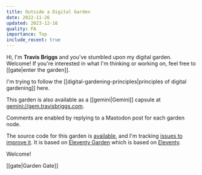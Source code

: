 ```yaml
---
title: Outside a Digital Garden
date: 2022-11-26
updated: 2023-12-16
quality: FA
importance: Top
include_recent: true
---
```


Hi, I'm **Travis Briggs** and you've stumbled upon my digital garden. Welcome! If you're interested in what I'm thinking or working on, feel free to [[gate|enter the garden]].

I'm trying to follow the [[digital-gardening-principles|principles of digital gardening]] here.

This garden is also available as a [[gemini|Gemini]] capsule at [gemini://gem.travisbriggs.com](gemini://gem.travisbriggs.com).

Comments are enabled by replying to a Mastodon post for each garden node.

The source code for this garden is [available](https://github.com/audiodude/garden.travisbriggs.com), and I'm tracking [issues to improve it](https://github.com/audiodude/garden.travisbriggs.com/issues). It is based on [Eleventy Garden](https://github.com/binyamin/eleventy-garden) which is based on [Eleventy](https://www.11ty.dev/).

Welcome!

[[gate|Garden Gate]]

